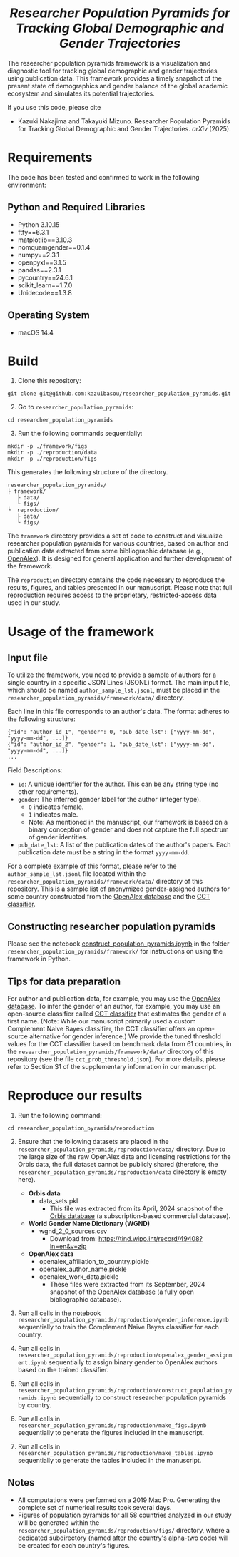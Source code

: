 <h1 align="center">
<i>Researcher Population Pyramids for Tracking Global Demographic and Gender Trajectories</i>
</h1>

<!-- <p align="center">
<a href="https://github.com/kazuibasou/hyper-dk-series/blob/main/LICENSE" target="_blank">
<img alt="License: MIT" src="https://img.shields.io/github/license/kazuibasou/hyperneo">
</a>

<a href="https://arxiv.org/abs/2106.12162" target="_blank">
<img alt="ARXIV: 2106.12162" src="https://img.shields.io/badge/arXiv-2106.12162-red.svg">
</a>

</p> -->

The researcher population pyramids framework is a visualization and diagnostic tool for tracking global demographic and gender trajectories using publication data. 
This framework provides a timely snapshot of the present state of demographics and gender balance of the global academic ecosystem and simulates its potential trajectories.

If you use this code, please cite

- Kazuki Nakajima and Takayuki Mizuno. Researcher Population Pyramids for Tracking Global Demographic and Gender Trajectories. *arXiv* (2025).


# Requirements

The code has been tested and confirmed to work in the following environment:

## Python and Required Libraries

- Python 3.10.15
- ftfy==6.3.1
- matplotlib==3.10.3
- nomquamgender==0.1.4
- numpy==2.3.1
- openpyxl==3.1.5
- pandas==2.3.1
- pycountry==24.6.1
- scikit_learn==1.7.0
- Unidecode==1.3.8

## Operating System

- macOS 14.4


# Build

1. Clone this repository:
```
git clone git@github.com:kazuibasou/researcher_population_pyramids.git
```

2. Go to `researcher_population_pyramids`:
```
cd researcher_population_pyramids
```

3. Run the following commands sequentially:
```
mkdir -p ./framework/figs
mkdir -p ./reproduction/data
mkdir -p ./reproduction/figs
```

This generates the following structure of the directory.

    researcher_population_pyramids/
    ├ framework/
       ├ data/
       └ figs/
    └  reproduction/
       ├ data/
       └ figs/

The `framework` directory provides a set of code to construct and visualize researcher population pyramids for various countries, based on author and publication data extracted from some bibliographic database (e.g., [OpenAlex](https://openalex.org/)). 
It is designed for general application and further development of the framework.

The `reproduction` directory contains the code necessary to reproduce the results, figures, and tables presented in our manuscript. 
Please note that full reproduction requires access to the proprietary, restricted-access data used in our study.


# Usage of the framework

## Input file

To utilize the framework, you need to provide a sample of authors for a single country in a specific JSON Lines (JSONL) format. 
The main input file, which should be named `author_sample_lst.jsonl`, must be placed in the `researcher_population_pyramids/framework/data/` directory.

Each line in this file corresponds to an author's data. 
The format adheres to the following structure:

```jsonl
{"id": "author_id_1", "gender": 0, "pub_date_lst": ["yyyy-mm-dd", "yyyy-mm-dd", ...]}
{"id": "author_id_2", "gender": 1, "pub_date_lst": ["yyyy-mm-dd", "yyyy-mm-dd", ...]}
...
```

Field Descriptions:

- ``id``: A unique identifier for the author. This can be any string type (no other requirements).
- ``gender``: The inferred gender label for the author (integer type).
    - ``0`` indicates female.
    - ``1`` indicates male.
    - Note: As mentioned in the manuscript, our framework is based on a binary conception of gender and does not capture the full spectrum of gender identities.
- ``pub_date_lst``: A list of the publication dates of the author's papers. Each publication date must be a string in the format ``yyyy-mm-dd``.

For a complete example of this format, please refer to the ``author_sample_lst.jsonl`` file located within the ``researcher_population_pyramids/framework/data/`` directory of this repository.
This is a sample list of anonymized gender-assigned authors for some country constructed from the [OpenAlex database](https://openalex.org/) and the [CCT classifier](https://github.com/ianvanbuskirk/nomquamgender).

## Constructing researcher population pyramids

Please see the notebook [construct_population_pyramids.ipynb](https://github.com/kazuibasou/researcher_population_pyramids/blob/main/framework/construct_population_pyramids.ipynb) in the folder ``researcher_population_pyramids/framework/`` for instructions on using the framework in Python.

## Tips for data preparation

For author and publication data, for example, you may use the [OpenAlex database](https://openalex.org/). 
To infer the gender of an author, for example, you may use an open-source classifier called [CCT classifier](https://github.com/ianvanbuskirk/nomquamgender) that estimates the gender of a first name. 
(Note: While our manuscript primarily used a custom Complement Naive Bayes classifier, the CCT classifier offers an open-source alternative for gender inference.) 
We provide the tuned threshold values for the CCT classifier based on benchmark data from 61 countries, in the `researcher_population_pyramids/framework/data/` directory of this repository (see the file `cct_prob_threshold.json`). 
For more details, please refer to Section S1 of the supplementary information in our manuscript.

# Reproduce our results

1. Run the following command:
```
cd researcher_population_pyramids/reproduction
```

2. Ensure that the following datasets are placed in the `researcher_population_pyramids/reproduction/data/` directory. Due to the large size of the raw OpenAlex data and licensing restrictions for the Orbis data, the full dataset cannot be publicly shared (therefore, the `researcher_population_pyramids/reproduction/data` directory is empty here).
    - **Orbis data**
        - data_sets.pkl
            - This file was extracted from its April, 2024 snapshot of the [Orbis database](https://www.moodys.com/web/en/us/capabilities/company-reference-data/orbis.html) (a subscription-based commercial database). 
    - **World Gender Name Dictionary (WGND)**
        - wgnd_2_0_sources.csv
            - Download from: https://tind.wipo.int/record/49408?ln=en&v=zip
    - **OpenAlex data**
        - openalex_affiliation_to_country.pickle
        - openalex_author_name.pickle
        - openalex_work_data.pickle
            - These files were extracted from its September, 2024 snapshot of the [OpenAlex database](https://openalex.org/) (a fully open bibliographic database).

3. Run all cells in the notebook `researcher_population_pyramids/reproduction/gender_inference.ipynb` sequentially to train the Complement Naive Bayes classifier for each country.

4. Run all cells in `researcher_population_pyramids/reproduction/openalex_gender_assignment.ipynb` sequentially to assign binary gender to OpenAlex authors based on the trained classifier.

5. Run all cells in `researcher_population_pyramids/reproduction/construct_population_pyramids.ipynb` sequentially to construct researcher population pyramids by country.

6. Run all cells in `researcher_population_pyramids/reproduction/make_figs.ipynb` sequentially to generate the figures included in the manuscript.

7. Run all cells in `researcher_population_pyramids/reproduction/make_tables.ipynb` sequentially to generate the tables included in the manuscript.

## Notes
- All computations were performed on a 2019 Mac Pro. Generating the complete set of numerical results took several days.
- Figures of population pyramids for all 58 countries analyzed in our study will be generated within the `researcher_population_pyramids/reproduction/figs/` directory, where a dedicated subdirectory (named after the country's alpha-two code) will be created for each country's figures.
